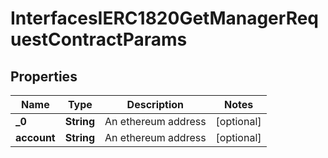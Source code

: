 

# InterfacesIERC1820GetManagerRequestContractParams

## Properties

Name | Type | Description | Notes
------------ | ------------- | ------------- | -------------
**_0** | **String** | An ethereum address |  [optional]
**account** | **String** | An ethereum address |  [optional]




